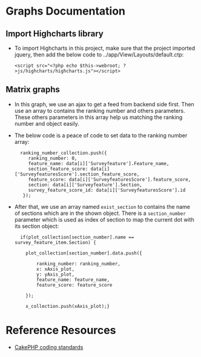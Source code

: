 # Graphs Documentation

## Import Highcharts library
* To import Highcharts in this project, make sure that the project imported jquery, then add the below code to ../app/View/Layouts/default.ctp:

    `<script src="<?php echo $this->webroot; ?>js/highcharts/highcharts.js"></script>`

## Matrix graphs
* In this graph, we use an ajax to get a feed from backend side first. Then use an array to contains the ranking number and others parameters. These others parameters in this array help us matching the ranking number and object easily.
* The below code is a peace of code to set data to the ranking number array:


        ranking_number_collection.push({
           ranking_number: 0,
           feature_name: data[i]['Surveyfeature'].Feature_name,
           section_feature_score: data[i]['SurveyfeaturesScore'].section_feature_score,
           feature_score: data[i]['SurveyfeaturesScore'].feature_score,
           section: data[i]['Surveyfeature'].Section,
           survey_feature_score_id: data[i]['SurveyfeaturesScore'].id
         });

* After that, we use an array named `exist_section` to contains the name of sections which are in the shown object. There is a `section_number` parameter which is used as index of section to map the current dot with its section object:

    
        if(plot_collection[section_number].name == survey_feature_item.Section) {

          plot_collection[section_number].data.push({

              ranking_number: ranking_number,
              x: xAxis_plot,
              y: yAxis_plot,
              feature_name: feature_name,
              feature_score: feature_score

          });

          x_collection.push(xAxis_plot);}

# Reference Resources

* [CakePHP coding standards](http://book.cakephp.org/2.0/en/contributing/cakephp-coding-conventions.html)

